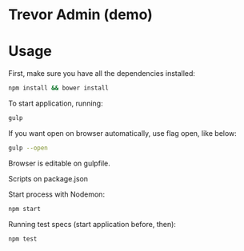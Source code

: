 # Trevor Admin (demo)

# Usage

First, make sure you have all the dependencies installed:
```sh
npm install && bower install
```

To start application, running:

```sh
gulp
```

If you want open on browser automatically, use flag open, like below:
```sh
gulp --open
```
Browser is editable on gulpfile.


Scripts on package.json

Start process with Nodemon:
```sh
npm start
```

Running test specs (start application before, then):
```sh
npm test
```
